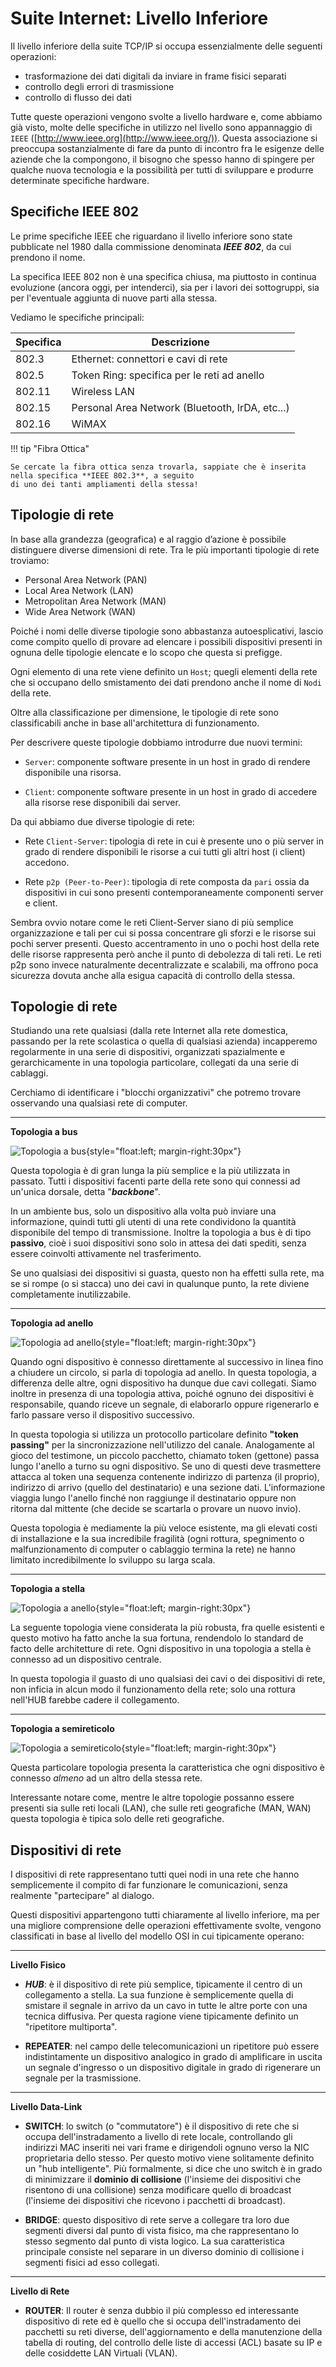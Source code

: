 # Suite Internet: Livello Inferiore

Il livello inferiore della suite TCP/IP si occupa essenzialmente delle seguenti operazioni:

- trasformazione dei dati digitali da inviare in frame fisici separati
- controllo degli errori di trasmissione
- controllo di flusso dei dati

Tutte queste operazioni vengono svolte a livello hardware e, come abbiamo già visto, molte delle specifiche in utilizzo nel livello 
sono appannaggio di `IEEE` ([http://www.ieee.org](http://www.ieee.org/)). Questa associazione si preoccupa sostanzialmente di fare 
da punto di incontro fra le esigenze delle aziende che la compongono, il bisogno che spesso hanno di spingere per qualche nuova tecnologia 
e la possibilità per tutti di sviluppare e produrre determinate specifiche hardware.



## Specifiche IEEE 802


Le prime specifiche IEEE che riguardano il livello inferiore sono state pubblicate
nel 1980 dalla commissione denominata ***IEEE 802***, da cui prendono il nome. 

La specifica IEEE 802 non è una specifica chiusa, ma piuttosto in continua evoluzione (ancora oggi, per intenderci), sia per i lavori dei sottogruppi,
sia per l'eventuale aggiunta di nuove parti alla stessa.

Vediamo le specifiche principali:

| Specifica | Descrizione                                      |
|-----------|--------------------------------------------------|
| 802.3     | Ethernet: connettori e cavi di rete              |
| 802.5     | Token Ring: specifica per le reti ad anello      |
| 802.11    | Wireless LAN                                     | 
| 802.15    | Personal Area Network (Bluetooth, IrDA, etc...)  |
| 802.16    | WiMAX                                            |


!!! tip "Fibra Ottica"

    Se cercate la fibra ottica senza trovarla, sappiate che è inserita nella specifica **IEEE 802.3**, a seguito
    di uno dei tanti ampliamenti della stessa!



## Tipologie di rete

In base alla grandezza (geografica) e al raggio d’azione è possibile distinguere diverse dimensioni di rete. 
Tra le più importanti tipologie di rete troviamo:

- Personal Area Network (PAN)
- Local Area Network (LAN)
- Metropolitan Area Network (MAN)
- Wide Area Network (WAN)


Poiché i nomi delle diverse tipologie sono abbastanza autoesplicativi, lascio come compito quello di provare ad elencare i possibili dispositivi
presenti in ognuna delle tipologie elencate e lo scopo che questa si prefigge.

Ogni elemento di una rete viene definito un `Host`; quegli elementi della rete che si occupano dello smistamento dei dati prendono anche il nome di `Nodi` della rete.

Oltre alla classificazione per dimensione, le tipologie di rete sono classificabili anche in base all'architettura di funzionamento.

Per descrivere queste tipologie dobbiamo introdurre due nuovi termini:

- `Server`: componente software presente in un host in grado di rendere disponibile una risorsa.

- `Client`: componente software presente in un host in grado di accedere alla risorse rese disponibili dai server.

Da qui abbiamo due diverse tipologie di rete:

- Rete `Client-Server`: tipologia di rete in cui è presente uno o più server in grado di rendere disponibili le risorse a cui tutti gli altri host (i client) accedono.

- Rete `p2p (Peer-to-Peer)`: tipologia di rete composta da `pari` ossia da dispositivi in cui sono presenti contemporaneamente componenti server e client.


Sembra ovvio notare come le reti Client-Server siano di più semplice organizzazione e tali per cui si possa concentrare gli sforzi e le risorse sui pochi server presenti.
Questo accentramento in uno o pochi host della rete delle risorse rappresenta però anche il punto di debolezza di tali reti. Le reti p2p sono invece naturalmente 
decentralizzate e scalabili, ma offrono poca sicurezza dovuta anche alla esigua capacità di controllo della stessa.



## Topologie di rete 


Studiando una rete qualsiasi (dalla rete Internet alla rete domestica, passando per la rete scolastica o quella di qualsiasi azienda)
incapperemo regolarmente in una serie di dispositivi, organizzati spazialmente e gerarchicamente in una topologia particolare, collegati
da una serie di cablaggi.

Cerchiamo di identificare i "blocchi organizzativi" che potremo trovare
osservando una qualsiasi rete di computer. 

---

**Topologia a bus**

![Topologia a bus](images/topology_bus.jpg){style="float:left; margin-right:30px"}

Questa topologia è di gran lunga la più semplice e la
più utilizzata in passato. Tutti i dispositivi facenti parte della rete
sono qui connessi ad un'unica dorsale, detta "***backbone***".

In un ambiente bus, solo un dispositivo alla volta può inviare una
informazione, quindi tutti gli utenti di una rete condividono la
quantità disponibile del tempo di transmissione. Inoltre la topologia a
bus è di tipo **passivo**, cioè i suoi dispositivi sono solo in attesa
dei dati spediti, senza essere coinvolti attivamente nel trasferimento.

Se uno qualsiasi dei dispositivi si guasta, questo non ha effetti sulla
rete, ma se si rompe (o si stacca) uno dei cavi in qualunque punto, la
rete diviene completamente inutilizzabile.

---

**Topologia ad anello**

![Topologia ad anello](images/topology_ring.jpg){style="float:left; margin-right:30px"}

Quando ogni dispositivo è connesso direttamente al successivo in linea fino a chiudere un circolo, si parla di topologia ad
anello. In questa topologia, a differenza delle altre, ogni dispositivo ha dunque due cavi collegati. 
Siamo inoltre in presenza di una topologia
attiva, poiché ognuno dei dispositivi è responsabile, quando riceve un
segnale, di elaborarlo oppure rigenerarlo e farlo passare verso il
dispositivo successivo.

In questa topologia si utilizza un protocollo particolare definito
**"token passing"** per la sincronizzazione nell'utilizzo del canale.
Analogamente al gioco del testimone, un piccolo pacchetto, chiamato
token (gettone) passa lungo l'anello a turno su ogni dispositivo. Se
uno di questi deve trasmettere attacca al token una sequenza contenente
indirizzo di partenza (il proprio), indirizzo di arrivo (quello del
destinatario) e una sezione dati. L'informazione viaggia lungo
l'anello finché non raggiunge il destinatario oppure non ritorna dal
mittente (che decide se scartarla o provare un nuovo invio).

Questa topologia è mediamente la più veloce esistente, ma gli elevati
costi di installazione e la sua incredibile fragilità (ogni rottura,
spegnimento o malfunzionamento di computer o cablaggio termina la rete)
ne hanno limitato incredibilmente lo sviluppo su larga scala.

---

**Topologia a stella**

![Topologia a anello](images/topology_star.jpg){style="float:left; margin-right:30px"}

La seguente topologia viene considerata la più robusta,
fra quelle esistenti e questo motivo ha fatto anche la sua fortuna,
rendendolo lo standard de facto delle architetture di rete. Ogni
dispositivo in una topologia a stella è connesso ad un dispositivo
centrale.

In questa topologia il guasto di uno qualsiasi dei cavi o dei
dispositivi di rete, non inficia in alcun modo il funzionamento della
rete; solo una rottura nell'HUB farebbe cadere il collegamento.


---

**Topologia a semireticolo**


![Topologia a semireticolo](images/topology_caz.jpg){style="float:left; margin-right:30px"}

Questa particolare topologia presenta la caratteristica che ogni dispositivo è connesso *almeno*
ad un altro della stessa rete.

Interessante notare come, mentre le altre topologie possanno essere presenti sia sulle reti locali (LAN), che sulle reti geografiche (MAN, WAN)
questa topologia è tipica solo delle reti geografiche.


## Dispositivi di rete

I dispositivi di rete rappresentano tutti quei nodi in una rete che
hanno semplicemente il compito di far funzionare le comunicazioni, senza
realmente "partecipare" al dialogo.

Questi dispositivi appartengono tutti chiaramente al livello inferiore, ma per una migliore comprensione delle operazioni effettivamente svolte,
vengono classificati in base al livello del modello OSI in cui tipicamente operano:

---

**Livello Fisico**

-   ***HUB***: è il dispositivo di rete più semplice, tipicamente il
    centro di un collegamento a stella. La sua funzione è semplicemente
    quella di smistare il segnale in arrivo da un cavo in tutte le altre
    porte con una tecnica diffusiva. Per questa ragione viene
    tipicamente definito un "ripetitore multiporta".
    
-   **REPEATER**: nel campo delle telecomunicazioni un ripetitore può
    essere indistintamente un dispositivo analogico in grado di
    amplificare in uscita un segnale d'ingresso o un dispositivo
    digitale in grado di rigenerare un segnale per la trasmissione.

---

**Livello Data-Link**

-   **SWITCH**: lo switch (o "commutatore") è il dispositivo di rete che
    si occupa dell'instradamento a livello di rete locale, controllando
    gli indirizzi MAC inseriti nei vari frame e dirigendoli ognuno verso
    la NIC proprietaria dello stesso. Per questo motivo viene
    solitamente definito un "hub intelligente". Più formalmente, si dice
    che uno switch è in grado di minimizzare il **dominio di
    collisione** (l'insieme dei dispositivi che risentono di una
    collisione) senza modificare quello di broadcast (l'insieme dei
    dispositivi che ricevono i pacchetti di broadcast).
    
-   **BRIDGE**: questo dispositivo di rete serve a collegare tra loro
    due segmenti diversi dal punto di vista fisico, ma che rappresentano
    lo stesso segmento dal punto di vista logico. La sua caratteristica
    principale consiste nel separare in un diverso dominio di collisione
    i segmenti fisici ad esso collegati.


---

**Livello di Rete**

-   **ROUTER**: Il router è senza dubbio il più complesso ed
    interessante dispositivo di rete ed è quello che si occupa
    dell'instradamento dei pacchetti su reti diverse,
    dell'aggiornamento e della manutenzione della tabella di routing,
    del controllo delle liste di accessi (ACL) basate su IP e delle
    cosiddette LAN Virtuali (VLAN).

<br>
<br>

